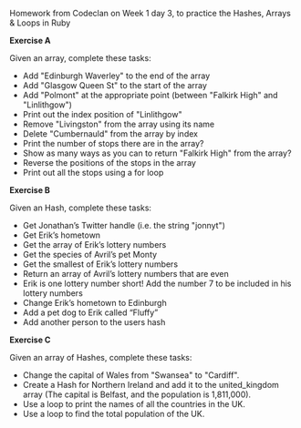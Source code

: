 Homework from Codeclan on Week 1 day 3, to practice the Hashes, Arrays & Loops in Ruby


**Exercise A**

Given an array, complete these tasks:
- Add "Edinburgh Waverley" to the end of the array
- Add "Glasgow Queen St" to the start of the array
- Add "Polmont" at the appropriate point (between "Falkirk High" and "Linlithgow")
- Print out the index position of "Linlithgow"
- Remove "Livingston" from the array using its name
- Delete "Cumbernauld" from the array by index
- Print the number of stops there are in the array?
- Show as many ways as you can to return "Falkirk High" from the array?
- Reverse the positions of the stops in the array
- Print out all the stops using a for loop

**Exercise B**

Given an Hash, complete these tasks:
- Get Jonathan’s Twitter handle (i.e. the string "jonnyt")
- Get Erik’s hometown
- Get the array of Erik’s lottery numbers
- Get the species of Avril’s pet Monty
- Get the smallest of Erik’s lottery numbers
- Return an array of Avril’s lottery numbers that are even
- Erik is one lottery number short! Add the number 7 to be included in his lottery numbers
- Change Erik’s hometown to Edinburgh
- Add a pet dog to Erik called “Fluffy”
- Add another person to the users hash

**Exercise C**

Given an array of Hashes, complete these tasks:
- Change the capital of Wales from "Swansea" to "Cardiff".
- Create a Hash for Northern Ireland and add it to the united_kingdom array (The capital is Belfast, and the population is 1,811,000).
- Use a loop to print the names of all the countries in the UK.
- Use a loop to find the total population of the UK.
